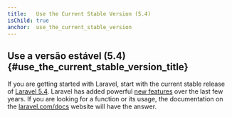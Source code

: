 ```yaml
---
title:   Use the Current Stable Version (5.4)
isChild: true
anchor:  use_the_current_stable_version
---
```


## Use a versão estável (5.4) {#use_the_current_stable_version_title}

If you are getting started with Laravel, start with the current stable release of [Laravel 5.4][laravel-release]. Laravel has added 
powerful [new features](#framework_highlights) over the last few years. If you are looking for a function or its usage, the 
documentation on the [laravel.com/docs][laravel-docs] website will have the answer.

[laravel-release]: https://packagist.org/packages/laravel/laravel
[laravel-docs]: http://laravel.com/docs
